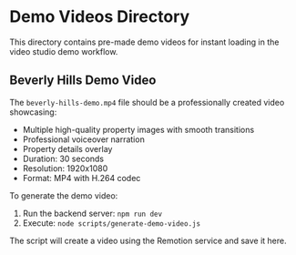 # Demo Videos Directory

This directory contains pre-made demo videos for instant loading in the video studio demo workflow.

## Beverly Hills Demo Video

The `beverly-hills-demo.mp4` file should be a professionally created video showcasing:

- Multiple high-quality property images with smooth transitions
- Professional voiceover narration
- Property details overlay
- Duration: 30 seconds
- Resolution: 1920x1080
- Format: MP4 with H.264 codec

To generate the demo video:

1. Run the backend server: `npm run dev`
2. Execute: `node scripts/generate-demo-video.js`

The script will create a video using the Remotion service and save it here.
